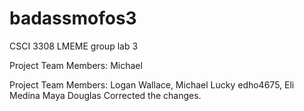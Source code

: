 # badassmofos3
CSCI 3308 LMEME group lab 3

Project Team Members: Michael

Project Team Members:
Logan Wallace, Michael Lucky
edho4675, Eli Medina
Maya Douglas
Corrected the changes.

